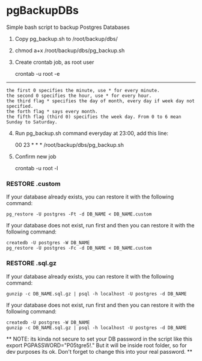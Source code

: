 # pgBackupDBs
Simple bash script to backup Postgres Databases
1. Copy pg_backup.sh to /root/backup/dbs/
2. chmod a+x /root/backup/dbs/pg_backup.sh
3. Create crontab job, as root user
	
	crontab -u root -e
	
--------------------------------------------------------------------------------------	
    the first 0 specifies the minute, use * for every minute.
    the second 0 specifies the hour, use * for every hour.
    the third flag * specifies the day of month, every day if week day not specified.
    the forth flag * says every month.
    the fifth flag (third 0) specifies the week day. From 0 to 6 mean Sunday to Saturday.

4. Run pg_backup.sh command everyday at 23:00, add this line:

	00 23 * * * /root/backup/dbs/pg_backup.sh
	
5. Confirm new job

	crontab -u root -l
	
	
	
### RESTORE .custom ###
If your database already exists, you can restore it with the following command:

	pg_restore -U postgres -Ft -d DB_NAME < DB_NAME.custom

If your database does not exist, run first and then you can restore it with the following command:

	createdb -U postgres -W DB_NAME
	pg_restore -U postgres -Fc -d DB_NAME < DB_NAME.custom




### RESTORE .sql.gz ###
If your database already exists, you can restore it with the following command:

	gunzip -c DB_NAME.sql.gz | psql -h localhost -U postgres -d DB_NAME 

If your database does not exist, run first and then you can restore it with the following command:

	createdb -U postgres -W DB_NAME
	gunzip -c DB_NAME.sql.gz | psql -h localhost -U postgres -d DB_NAME 
	
	

** NOTE: its kinda not secure to set your DB password in the script like this export PGPASSWORD="P05tgre5!." But it will be inside root folder, so for dev purposes its ok. Don't forget to change this into your real password. **